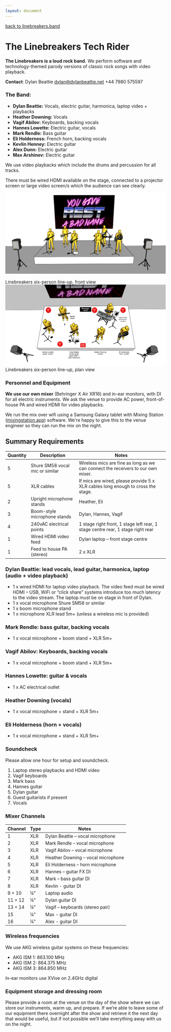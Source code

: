 ```yaml
---
layout: document
---
```

<a href="/">back to linebreakers.band</a>
# The Linebreakers Tech Rider

**The Linebreakers is a loud rock band.** We perform software and technology-themed parody versions of classic rock songs with video playback.

**Contact**: Dylan Beattie dylan@dylanbeattie.net +44 7980 575597

### The Band:

* **Dylan Beattie:** Vocals, electric guitar, harmonica, laptop video + playbacks
* **Heather Downing:** Vocals
* **Vagif Abilov:** Keyboards, backing vocals
* **Hannes Lowette:** Electric guitar, vocals
* **Mark Rendle:** Bass guitar
* **Eli Holderness:** French horn, backing vocals
* **Kevlin Henney:** Electric guitar
* **Alex Dunn:** Electric guitar
* **Max Arshinov:** Electric guitar

We use video playbacks which include the drums and percussion for all tracks.

There must be wired HDMI available on the stage, connected to a projector screen or large video screen/s which the audience can see clearly.

<a href="/images/linebreakers-2024-stage-plot-front.png"><img src="/images/linebreakers-2024-stage-plot-front.png" /></a>
<figcaption>Linebreakers six-person line-up, front view</figcaption>
<a href="/images/linebreakers-2024-stage-plot-top.png"><img src="/images/linebreakers-2024-stage-plot-top.png" /></a>
<figcaption>Linebreakers six-person line-up, plan view</figcaption>

### Personnel and Equipment

**We use our own mixer** (Behringer X Air XR16) and in-ear monitors, with DI for all electric instruments. We ask the venue to provide AC power, front-of-house PA and wired HDMI for video playbacks.

We run the mix over wifi using a Samsung Galaxy tablet with Mixing Station ([mixingstation.app](https://mixingstation.app/)) software.  We're happy to give this to the venue engineer so they can run the mix on the night.

## Summary Requirements

| Quantity | Description                     | Notes                                                                            |
| -------- | ------------------------------- | -------------------------------------------------------------------------------- |
| 5        | Shure SM58 vocal mic or similar | Wireless mics are fine as long as we can connect the receivers to our own mixer. |
| 5        | XLR cables                      | If mics are wired, please provide 5 x XLR cables long enough to cross the stage. |
| 2        | Upright microphone stands       | Heather, Eli                                                                     |
| 3        | Boom-style microphone stands    | Dylan, Hannes, Vagif                                                             |
| 4        | 240vAC electrical points        | 1 stage right front, 1 stage left rear, 1 stage centre rear, 1 stage right rear  |
| 1        | Wired HDMI video feed           | Dylan laptop – front stage centre                                                |
| 1        | Feed to house PA (stereo)       | 2 x XLR                                                                          |

### Dylan Beattie: lead vocals, lead guitar, harmonica, laptop (audio + video playback)

* 1 x wired HDMI for laptop video playback. The video feed must be wired HDMI – USB, WiFi or “click share” systems introduce too much latency to the video stream. The laptop must be on stage in front of Dylan.
* 1 x vocal microphone Shure SM58 or similar
* 1 x boom microphone stand
* 1 x microphone XLR lead 5m+ (unless a wireless mic is provided)

### Mark Rendle: bass guitar, backing vocals

* 1 x vocal microphone + boom stand + XLR 5m+

### Vagif Abilov: Keyboards, backing vocals

* 1 x vocal microphone + boom stand + XLR 5m+

### Hannes Lowette: guitar & vocals

* 1 x AC electrical outlet

### Heather Downing (vocals)

* 1 x vocal microphone + stand + XLR 5m+

### Eli Holderness (horn + vocals)

* 1 x vocal microphone + stand + XLR 5m+

### Soundcheck

Please allow one hour for setup and soundcheck.

1. Laptop stereo playbacks and HDMI video
2. Vagif keyboards
3. Mark bass
4. Hannes guitar
5. Dylan guitar
6. Guest guitarists if present
7. Vocals

### Mixer Channels

| Channel | Type | Notes                              |
| ------- | ---- | ---------------------------------- |
| 1       | XLR  | Dylan Beattie – vocal microphone   |
| 2       | XLR  | Mark Rendle – vocal microphone     |
| 3       | XLR  | Vagif Abilov – vocal microphone    |
| 4       | XLR  | Heather Downing – vocal microphone |
| 5       | XLR  | Eli Holderness – horn microphone   |
| 6       | XLR  | Hannes – guitar FX DI              |
| 7       | XLR  | Mark – bass guitar DI              |
| 8       | XLR  | Kevlin - guitar DI                 |
| 9 + 10  | ¼"   | Laptop audio                       |
| 11 + 12 | ¼"   | Dylan guitar DI                    |
| 13 + 14 | ¼"   | Vagif – keyboards (stereo pair)    |
| 15      | ¼"   | Max - guitar DI                    |
| 16      | ¼"   | Alex - guitar DI                   |

### Wireless frequencies

We use AKG wireless guitar systems on these frequencies:

* AKG ISM 1: 863.100 MHz
* AKG ISM 2: 864.375 MHz
* AKG ISM 3: 864.850 MHz

In-ear monitors use XVive on 2.4GHz digital

### Equipment storage and dressing room

Please provide a room at the venue on the day of the show where we can store our instruments, warm up, and prepare. If we’re able to leave some of our equipment there overnight after the show and retrieve it the next day that would be useful, but if not possible we’ll take everything away with us on the night.